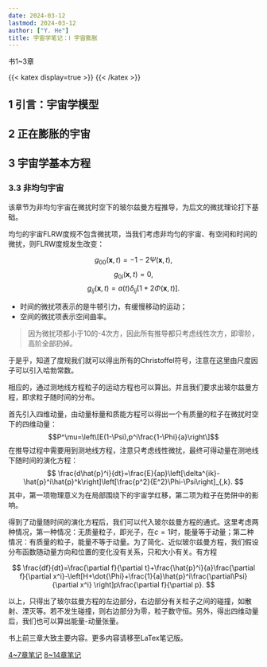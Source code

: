```yaml
---
date: 2024-03-12
lastmod: 2024-03-12
author: ["Y. He"]
title: 宇宙学笔记：Ⅰ 宇宙膨胀
---
```


书1~3章

<!--more-->
{{< katex display=true >}}
{{< /katex >}}

## 1 引言：宇宙学模型

## 2 正在膨胀的宇宙

## 3 宇宙学基本方程

### 3.3 非均匀宇宙

该章节为非均匀宇宙在微扰时空下的玻尔兹曼方程推导，为后文的微扰理论打下基础。

均匀的宇宙FLRW度规不包含微扰项，当我们考虑非均匀的宇宙、有空间和时间的微扰，则FLRW度规发生改变：

$$g_{00}(\boldsymbol{x},t)=-1-2\Psi(\boldsymbol{x},t),$$
$$ g_{0i}(\boldsymbol{x},t)=0,$$
$$ g_{ij}(\boldsymbol{x},t)=a(t)\delta_{ij}[1+2\Phi(\boldsymbol{x},t)].$$


- 时间的微扰项表示的是牛顿引力，有缓慢移动的运动；
- 空间的微扰项表示空间曲率。

> 因为微扰项都小于10的-4次方，因此所有推导都只考虑线性次方，即零阶，高阶全部扔掉。

于是乎，知道了度规我们就可以得出所有的Christoffel符号，注意在这里由尺度因子可以引入哈勃常数。

相应的，通过测地线方程粒子的运动方程也可以算出。并且我们要求出玻尔兹曼方程，即求粒子随时间的分布。

首先引入四维动量，由动量标量和质能方程可以得出一个有质量的粒子在微扰时空下的四维动量：
$$P^\mu=\left\[E(1-\Psi),p^i\frac{1-\Phi}{a}\right\]$$
在推导过程中需要用到测地线方程，注意只考虑线性微扰，最终可得动量在测地线下随时间的演化方程：
$$
\frac{d\hat{p}^i}{dt}=\frac{E}{ap}\left[\delta^{ik}-\hat{p}^i\hat{p}^k\right]\left[\frac{p^2}{E^2}\Phi-\Psi\right]_{,k}.
$$
其中，第一项物理意义为在局部围绕下的宇宙学红移，第二项为粒子在势阱中的影响。

得到了动量随时间的演化方程后，我们可以代入玻尔兹曼方程的通式。这里考虑两种情况，第一种情况：无质量粒子，即光子，在$c=1$时，能量等于动量；第二种情况：有质量的粒子，能量不等于动量。为了简化、近似玻尔兹曼方程，我们假设分布函数随动量方向和位置的变化没有关系，只和大小有关。有方程

$$
\frac{df}{dt}=\frac{\partial f}{\partial t}+\frac{\hat{p}^i}{a}\frac{\partial f}{\partial x^i}-\left[H+\dot{\Phi}+\frac{1}{a}\hat{p}^i\frac{\partial\Psi}{\partial x^i} \right]p\frac{\partial f}{\partial p}.
$$

以上，只得出了玻尔兹曼方程的左边部分，右边部分有关粒子之间的碰撞，如散射、湮灭等。若不发生碰撞，则右边部分为零，粒子数守恒。另外，得出四维动量后，我们也可以算出能量-动量张量。

书上前三章大致主要内容。更多内容请移至LaTex笔记版。

[4~7章笔记](../y24-03-dodelson2)
[8~14章笔记](../y24-03-dodelson3)

